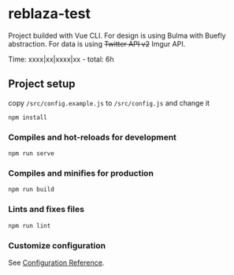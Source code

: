 # reblaza-test

Project builded with Vue CLI.
For design is using Bulma with Buefly abstraction.
For data is using ~~Twitter API v2~~ Imgur API.

Time: xxxx|xx|xxxx|xx - total: 6h

## Project setup

copy `/src/config.example.js` to `/src/config.js` and change it

```
npm install
```

### Compiles and hot-reloads for development
```
npm run serve
```

### Compiles and minifies for production
```
npm run build
```

### Lints and fixes files
```
npm run lint
```

### Customize configuration
See [Configuration Reference](https://cli.vuejs.org/config/).
